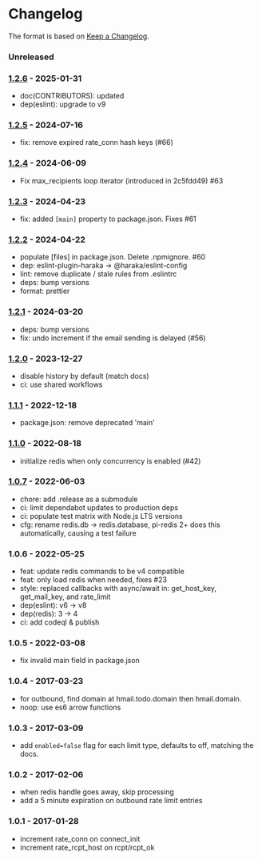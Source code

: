 # Changelog

The format is based on [Keep a Changelog](https://keepachangelog.com/).

### Unreleased

### [1.2.6] - 2025-01-31

- doc(CONTRIBUTORS): updated
- dep(eslint): upgrade to v9

### [1.2.5] - 2024-07-16

- fix: remove expired rate_conn hash keys (#66)

### [1.2.4] - 2024-06-09

- Fix max_recipients loop iterator (introduced in 2c5fdd49) #63

### [1.2.3] - 2024-04-23

- fix: added `[main]` property to package.json. Fixes #61

### [1.2.2] - 2024-04-22

- populate [files] in package.json. Delete .npmignore. #60
- dep: eslint-plugin-haraka -> @haraka/eslint-config
- lint: remove duplicate / stale rules from .eslintrc
- deps: bump versions
- format: prettier

### [1.2.1] - 2024-03-20

- deps: bump versions
- fix: undo increment if the email sending is delayed (#56)

### [1.2.0] - 2023-12-27

- disable history by default (match docs)
- ci: use shared workflows

### [1.1.1] - 2022-12-18

- package.json: remove deprecated 'main'

### [1.1.0] - 2022-08-18

- initialize redis when only concurrency is enabled (#42)

### [1.0.7] - 2022-06-03

- chore: add .release as a submodule
- ci: limit dependabot updates to production deps
- ci: populate test matrix with Node.js LTS versions
- cfg: rename redis.db -> redis.database, pi-redis 2+ does this automatically, causing a test failure

### 1.0.6 - 2022-05-25

- feat: update redis commands to be v4 compatible
- feat: only load redis when needed, fixes #23
- style: replaced callbacks with async/await in:
  get_host_key, get_mail_key, and rate_limit
- dep(eslint): v6 -> v8
- dep(redis): 3 -> 4
- ci: add codeql & publish

### 1.0.5 - 2022-03-08

- fix invalid main field in package.json

### 1.0.4 - 2017-03-23

- for outbound, find domain at hmail.todo.domain then hmail.domain.
- noop: use es6 arrow functions

### 1.0.3 - 2017-03-09

- add `enabled=false` flag for each limit type, defaults to off, matching the docs.

### 1.0.2 - 2017-02-06

- when redis handle goes away, skip processing
- add a 5 minute expiration on outbound rate limit entries

### 1.0.1 - 2017-01-28

- increment rate_conn on connect_init
- increment rate_rcpt_host on rcpt/rcpt_ok

[1.0.6]: https://github.com/haraka/haraka-plugin-limit/releases/tag/1.0.6
[1.0.7]: https://github.com/haraka/haraka-plugin-limit/releases/tag/1.0.7
[1.1.0]: https://github.com/haraka/haraka-plugin-limit/releases/tag/1.1.0
[1.1.1]: https://github.com/haraka/haraka-plugin-limit/releases/tag/v1.1.1
[1.2.0]: https://github.com/haraka/haraka-plugin-limit/releases/tag/v1.2.0
[1.2.1]: https://github.com/haraka/haraka-plugin-limit/releases/tag/v1.2.1
[1.2.2]: https://github.com/haraka/haraka-plugin-limit/releases/tag/v1.2.2
[1.2.3]: https://github.com/haraka/haraka-plugin-limit/releases/tag/v1.2.3
[1.2.4]: https://github.com/haraka/haraka-plugin-limit/releases/tag/v1.2.4
[1.2.5]: https://github.com/haraka/haraka-plugin-limit/releases/tag/v1.2.5
[1.2.6]: https://github.com/haraka/haraka-plugin-limit/releases/tag/v1.2.6
